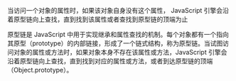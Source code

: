 当访问一个对象的属性时，如果该对象自身没有这个属性，
JavaScript 引擎会沿着原型链向上查找，直到找到该属性或者查找到原型链的顶端为止



原型链是 JavaScript 中用于实现继承和属性查找的机制。每个对象都有一个指向其原型（prototype）的内部链接，形成了一个链式结构，称为原型链。当试图访问对象的属性或方法时，如果对象本身不存在该属性或方法，JavaScript 引擎会沿着原型链向上查找，直到找到对应的属性或方法，或者到达原型链的顶端（Object.prototype）。